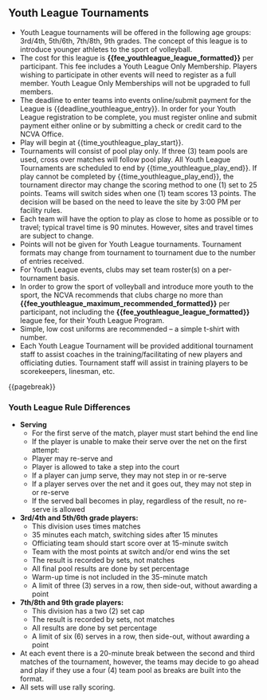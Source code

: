 ## Youth League Tournaments
- Youth League tournaments will be offered in the following age groups: 3rd/4th, 5th/6th, 7th/8th, 9th grades. The concept of this league is to introduce younger athletes to the sport of volleyball.
- The cost for this league is **{{fee_youthleague_league_formatted}}** per participant. This fee includes a Youth League Only Membership. Players wishing to participate in other events will need to register as a full member. Youth League Only Memberships will not be upgraded to full members.
- The deadline to enter teams into events online/submit payment for the League is {{deadline_youthleague_entry}}. In order for your Youth League registration to be complete, you must register online and submit payment either online or by submitting a check or credit card to the NCVA Office.
- Play will begin at {{time_youthleague_play_start}}.
- Tournaments will consist of pool play only. If three (3) team pools are used, cross over matches will follow pool play. All Youth League Tournaments are scheduled to end by {{time_youthleague_play_end}}. If play cannot be completed by {{time_youthleague_play_end}}, the tournament director may change the scoring method to one (1) set to 25 points. Teams will switch sides when one (1) team scores 13 points. The decision will be based on the need to leave the site by 3:00 PM per facility rules.
- Each team will have the option to play as close to home as possible or to travel; typical travel time is 90 minutes. However, sites and travel times are subject to change.
- Points will not be given for Youth League tournaments. Tournament formats may change from tournament to tournament due to the number of entries received.
- For Youth League events, clubs may set team roster(s) on a per-tournament basis.
- In order to grow the sport of volleyball and introduce more youth to the sport, the NCVA recommends that clubs charge no more than **{{fee_youthleague_maximum_recommended_formatted}}** per participant, not including the **{{fee_youthleague_league_formatted}}** league fee, for their Youth League Program.
- Simple, low cost uniforms are recommended – a simple t-shirt with number.
- Each Youth League Tournament will be provided additional tournament staff to assist coaches in the training/facilitating of new players and officiating duties. Tournament staff will assist in training players to be scorekeepers, linesman, etc.
 
{{pagebreak}}

### Youth League Rule Differences
- **Serving**
  - For the first serve of the match, player must start behind the end line 
  - If the player is unable to make their serve over the net on the first attempt: 
  - Player may re-serve and 
  - Player is allowed to take a step into the court 
  - If a player can jump serve, they may not step in or re-serve 
  - If a player serves over the net and it goes out, they may not step in or re-serve 
  - If the served ball becomes in play, regardless of the result, no re-serve is allowed 
- **3rd/4th and 5th/6th grade players:**
  - This division uses times matches 
  - 35 minutes each match, switching sides after 15 minutes 
  - Officiating team should start score over at 15-minute switch 
  - Team with the most points at switch and/or end wins the set 
  - The result is recorded by sets, not matches 
  - All final pool results are done by set percentage 
  - Warm-up time is not included in the 35-minute match 
  - A limit of three (3) serves in a row, then side-out, without awarding a point 
- **7th/8th and 9th grade players:**
  - This division has a two (2) set cap 
  - The result is recorded by sets, not matches 
  - All results are done by set percentage 
  - A limit of six (6) serves in a row, then side-out, without awarding a point 
- At each event there is a 20-minute break between the second and third matches of the tournament, however, the teams may decide to go ahead and play if they use a four (4) team pool as breaks are built into the format.
- All sets will use rally scoring.

